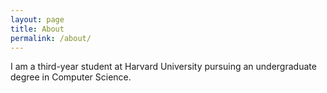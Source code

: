 ```yaml
---
layout: page
title: About
permalink: /about/
---
```


I am a third-year student at Harvard University pursuing an undergraduate degree in Computer Science.
